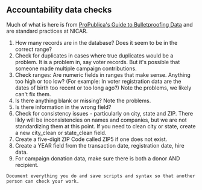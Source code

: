 ## Accountability data checks

Much of what is here is from [ProPublica's Guide to Bulletproofing Data](https://github.com/propublica/guides/blob/master/data-bulletproofing.md) and are standard practices at NICAR.  

1. How many records are in the database? Does it seem to be in the correct range?  
2. Check for duplicates in cases where true duplicates would be a problem. It is a problem in, say voter records. But it's possible that someone made multiple campaign contributions.  
3. Check ranges: Are numeric fields in ranges that make sense. Anything too high or
too low? (For example: In voter registration data are the dates of birth too recent or too long ago?)  Note the problems, we likely can't fix them.  
4. Is there anything blank or missing? Note the problems.  
5. Is there information in the wrong field?  
6. Check for consistency issues - particularly on city, state and ZIP.   There likly will be inconsistencies on names and companies, but we are not standardizing them at this point. If  you need to clean city or state, create a new city_clean or state_clean field.
7. Create a five-digit ZIP Code called ZIP5 if one does not exist.  
8. Create a YEAR field from the transaction date, registration date, hire data.  
9. For campaign donation data, make sure there is both a donor AND recipient.  

`Document everything you do and save scripts and syntax so that another person can check your work.`
